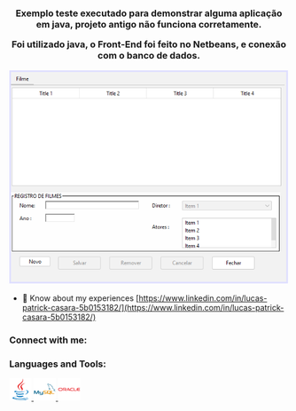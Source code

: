 
<h3 align="center"><p>Exemplo teste executado para demonstrar alguma aplicação em java, projeto antigo não funciona corretamente.</p> <p>Foi utilizado java, o Front-End foi feito no Netbeans, e conexão com o banco de dados.</p></h3>

<p align="center">
  <img src="https://github.com/LucasCrossDimitri/ProjetoAluguelFilmes/blob/main/ProjetoAluguelFilmes.png?raw=truee" />
</p>

- 📄 Know about my experiences [https://www.linkedin.com/in/lucas-patrick-casara-5b0153182/](https://www.linkedin.com/in/lucas-patrick-casara-5b0153182/)

<h3 align="left">Connect with me:</h3>
<p align="left">
</p>

<h3 align="left">Languages and Tools:</h3>
<p align="left"> <a href="https://www.java.com" target="_blank" rel="noreferrer"> <img src="https://raw.githubusercontent.com/devicons/devicon/master/icons/java/java-original.svg" alt="java" width="40" height="40"/> </a> <a href="https://www.mysql.com/" target="_blank" rel="noreferrer"> <img src="https://raw.githubusercontent.com/devicons/devicon/master/icons/mysql/mysql-original-wordmark.svg" alt="mysql" width="40" height="40"/> </a> <a href="https://www.oracle.com/" target="_blank" rel="noreferrer"> <img src="https://raw.githubusercontent.com/devicons/devicon/master/icons/oracle/oracle-original.svg" alt="oracle" width="40" height="40"/> </a> </p>
